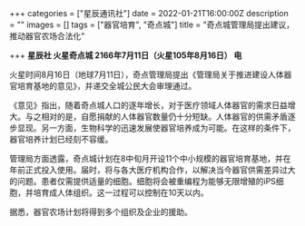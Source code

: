 +++
categories = ["星辰通讯社"]
date = 2022-01-21T16:00:00Z
description = ""
images = []
tags = ["器官培育", "奇点城"]
title = "奇点城管理局提出建议，推动器官农场合法化"

+++
**星辰社 火星奇点城 2166年7月11日（火星105年8月16日） 电**  
   
   
火星时间8月16日（地球7月11日），奇点管理局提出《管理局关于推进建设人体器官培育基地的意见》，并递交全城公民大会审理通过。  
   
《意见》指出，随着奇点城人口的逐年增长，对于医疗领域人体器官的需求日益增大。与之相对的是，自愿捐献的人体器官数量仍十分短缺。人体器官的供需矛盾逐步显现。另一方面，生物科学的迅速发展使器官培养成为可能。在这样的条件下，器官培养计划已经刻不容缓。  
   
管理局方面透露，奇点城计划在8中旬月开设11个中小规模的器官培育基地，并在年前正式投入使用。届时，将与各大医疗机构合作，以解决当今器官供需差异过大的问题。患者仅需提供适量的细胞。细胞将会被重编程为能够无限增殖的iPS细胞，并培育成人体组织。这一过程可以控制在10天以内。  
   
据悉，器官农场计划将得到多个组织及企业的援助。